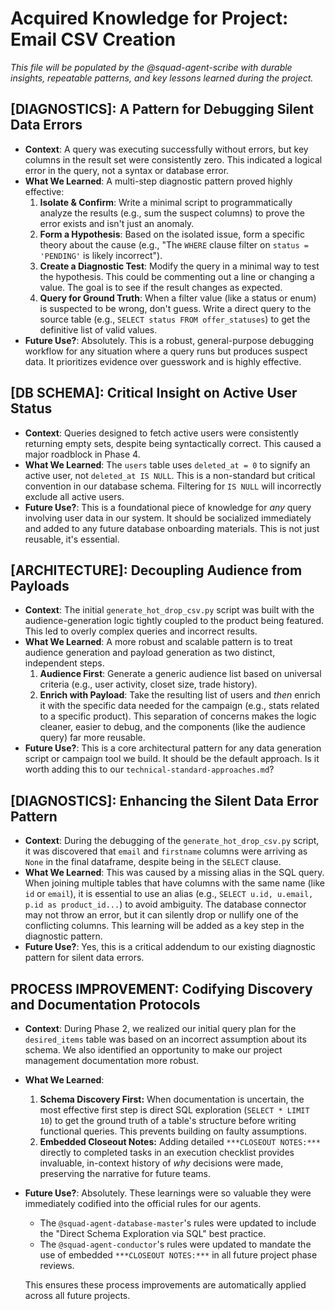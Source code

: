 # Acquired Knowledge for Project: Email CSV Creation

*This file will be populated by the @squad-agent-scribe with durable insights, repeatable patterns, and key lessons learned during the project.* 

## [DIAGNOSTICS]: A Pattern for Debugging Silent Data Errors
- **Context**: A query was executing successfully without errors, but key columns in the result set were consistently zero. This indicated a logical error in the query, not a syntax or database error.
- **What We Learned**: A multi-step diagnostic pattern proved highly effective:
    1.  **Isolate & Confirm**: Write a minimal script to programmatically analyze the results (e.g., sum the suspect columns) to prove the error exists and isn't just an anomaly.
    2.  **Form a Hypothesis**: Based on the isolated issue, form a specific theory about the cause (e.g., "The `WHERE` clause filter on `status = 'PENDING'` is likely incorrect").
    3.  **Create a Diagnostic Test**: Modify the query in a minimal way to test the hypothesis. This could be commenting out a line or changing a value. The goal is to see if the result changes as expected.
    4.  **Query for Ground Truth**: When a filter value (like a status or enum) is suspected to be wrong, don't guess. Write a direct query to the source table (e.g., `SELECT status FROM offer_statuses`) to get the definitive list of valid values.
- **Future Use?**: Absolutely. This is a robust, general-purpose debugging workflow for any situation where a query runs but produces suspect data. It prioritizes evidence over guesswork and is highly effective. 

## [DB SCHEMA]: Critical Insight on Active User Status
- **Context**: Queries designed to fetch active users were consistently returning empty sets, despite being syntactically correct. This caused a major roadblock in Phase 4.
- **What We Learned**: The `users` table uses `deleted_at = 0` to signify an active user, not `deleted_at IS NULL`. This is a non-standard but critical convention in our database schema. Filtering for `IS NULL` will incorrectly exclude all active users.
- **Future Use?**: This is a foundational piece of knowledge for *any* query involving user data in our system. It should be socialized immediately and added to any future database onboarding materials. This is not just reusable, it's essential.

## [ARCHITECTURE]: Decoupling Audience from Payloads
- **Context**: The initial `generate_hot_drop_csv.py` script was built with the audience-generation logic tightly coupled to the product being featured. This led to overly complex queries and incorrect results.
- **What We Learned**: A more robust and scalable pattern is to treat audience generation and payload generation as two distinct, independent steps.
    1.  **Audience First**: Generate a generic audience list based on universal criteria (e.g., user activity, closet size, trade history).
    2.  **Enrich with Payload**: Take the resulting list of users and *then* enrich it with the specific data needed for the campaign (e.g., stats related to a specific product).
    This separation of concerns makes the logic cleaner, easier to debug, and the components (like the audience query) far more reusable.
- **Future Use?**: This is a core architectural pattern for any data generation script or campaign tool we build. It should be the default approach. Is it worth adding this to our `technical-standard-approaches.md`?

## [DIAGNOSTICS]: Enhancing the Silent Data Error Pattern
- **Context**: During the debugging of the `generate_hot_drop_csv.py` script, it was discovered that `email` and `firstname` columns were arriving as `None` in the final dataframe, despite being in the `SELECT` clause.
- **What We Learned**: This was caused by a missing alias in the SQL query. When joining multiple tables that have columns with the same name (like `id` or `email`), it is essential to use an alias (e.g., `SELECT u.id, u.email, p.id as product_id...`) to avoid ambiguity. The database connector may not throw an error, but it can silently drop or nullify one of the conflicting columns. This learning will be added as a key step in the diagnostic pattern.
- **Future Use?**: Yes, this is a critical addendum to our existing diagnostic pattern for silent data errors. 

## PROCESS IMPROVEMENT: Codifying Discovery and Documentation Protocols

-   **Context**: During Phase 2, we realized our initial query plan for the `desired_items` table was based on an incorrect assumption about its schema. We also identified an opportunity to make our project management documentation more robust.
-   **What We Learned**:
    1.  **Schema Discovery First:** When documentation is uncertain, the most effective first step is direct SQL exploration (`SELECT * LIMIT 10`) to get the ground truth of a table's structure before writing functional queries. This prevents building on faulty assumptions.
    2.  **Embedded Closeout Notes:** Adding detailed `***CLOSEOUT NOTES:***` directly to completed tasks in an execution checklist provides invaluable, in-context history of *why* decisions were made, preserving the narrative for future teams.
-   **Future Use?**: Absolutely. These learnings were so valuable they were immediately codified into the official rules for our agents.
    -   The `@squad-agent-database-master`'s rules were updated to include the "Direct Schema Exploration via SQL" best practice.
    -   The `@squad-agent-conductor`'s rules were updated to mandate the use of embedded `***CLOSEOUT NOTES:***` in all future project phase reviews.
    
    This ensures these process improvements are automatically applied across all future projects. 